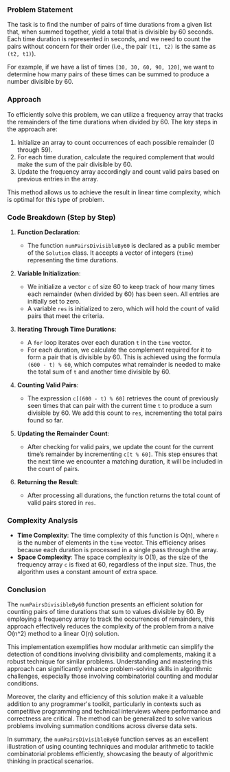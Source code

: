 
### Problem Statement
The task is to find the number of pairs of time durations from a given list that, when summed together, yield a total that is divisible by 60 seconds. Each time duration is represented in seconds, and we need to count the pairs without concern for their order (i.e., the pair `(t1, t2)` is the same as `(t2, t1)`).

For example, if we have a list of times `[30, 30, 60, 90, 120]`, we want to determine how many pairs of these times can be summed to produce a number divisible by 60.

### Approach
To efficiently solve this problem, we can utilize a frequency array that tracks the remainders of the time durations when divided by 60. The key steps in the approach are:
1. Initialize an array to count occurrences of each possible remainder (0 through 59).
2. For each time duration, calculate the required complement that would make the sum of the pair divisible by 60.
3. Update the frequency array accordingly and count valid pairs based on previous entries in the array.

This method allows us to achieve the result in linear time complexity, which is optimal for this type of problem.

### Code Breakdown (Step by Step)

1. **Function Declaration**:
   - The function `numPairsDivisibleBy60` is declared as a public member of the `Solution` class. It accepts a vector of integers (`time`) representing the time durations.

2. **Variable Initialization**:
   - We initialize a vector `c` of size 60 to keep track of how many times each remainder (when divided by 60) has been seen. All entries are initially set to zero.
   - A variable `res` is initialized to zero, which will hold the count of valid pairs that meet the criteria.

3. **Iterating Through Time Durations**:
   - A `for` loop iterates over each duration `t` in the `time` vector.
   - For each duration, we calculate the complement required for it to form a pair that is divisible by 60. This is achieved using the formula `(600 - t) % 60`, which computes what remainder is needed to make the total sum of `t` and another time divisible by 60.

4. **Counting Valid Pairs**:
   - The expression `c[(600 - t) % 60]` retrieves the count of previously seen times that can pair with the current time `t` to produce a sum divisible by 60. We add this count to `res`, incrementing the total pairs found so far.

5. **Updating the Remainder Count**:
   - After checking for valid pairs, we update the count for the current time’s remainder by incrementing `c[t % 60]`. This step ensures that the next time we encounter a matching duration, it will be included in the count of pairs.

6. **Returning the Result**:
   - After processing all durations, the function returns the total count of valid pairs stored in `res`.

### Complexity Analysis
- **Time Complexity**: The time complexity of this function is O(n), where `n` is the number of elements in the `time` vector. This efficiency arises because each duration is processed in a single pass through the array.
- **Space Complexity**: The space complexity is O(1), as the size of the frequency array `c` is fixed at 60, regardless of the input size. Thus, the algorithm uses a constant amount of extra space.

### Conclusion
The `numPairsDivisibleBy60` function presents an efficient solution for counting pairs of time durations that sum to values divisible by 60. By employing a frequency array to track the occurrences of remainders, this approach effectively reduces the complexity of the problem from a naive O(n^2) method to a linear O(n) solution.

This implementation exemplifies how modular arithmetic can simplify the detection of conditions involving divisibility and complements, making it a robust technique for similar problems. Understanding and mastering this approach can significantly enhance problem-solving skills in algorithmic challenges, especially those involving combinatorial counting and modular conditions.

Moreover, the clarity and efficiency of this solution make it a valuable addition to any programmer's toolkit, particularly in contexts such as competitive programming and technical interviews where performance and correctness are critical. The method can be generalized to solve various problems involving summation conditions across diverse data sets.

In summary, the `numPairsDivisibleBy60` function serves as an excellent illustration of using counting techniques and modular arithmetic to tackle combinatorial problems efficiently, showcasing the beauty of algorithmic thinking in practical scenarios.
